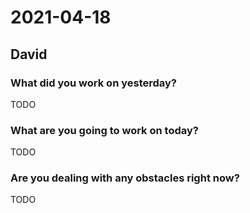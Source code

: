 # 2021-04-18
## David
### What did you work on yesterday?
TODO
### What are you going to work on today?
TODO
### Are you dealing with any obstacles right now?
TODO
